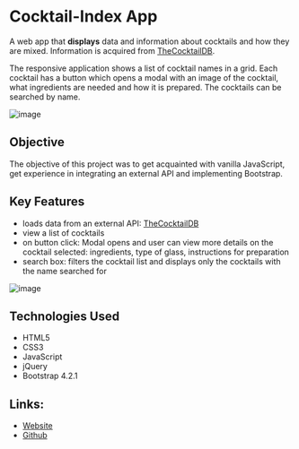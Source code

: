 # Cocktail-Index App

A web app that **displays** data and information about cocktails and how they are mixed.
Information is acquired from [TheCocktailDB](https://pokeapi.co/).

The responsive application shows a list of cocktail names in a grid. Each cocktail has a button which opens a modal with an image of the cocktail, what ingredients are needed and how it is prepared. The cocktails can be searched by name.

![image](https://user-images.githubusercontent.com/108287700/216048069-5e1a6d27-bfc2-4690-b103-5ca4c2148257.png)


## Objective

The objective of this project was to get acquainted with vanilla JavaScript, get experience in integrating an external API and implementing Bootstrap.

## Key Features

* loads data from an external API: [TheCocktailDB](https://pokeapi.co/)
* view a list of cocktails
* on button click: Modal opens and user can view more details on the cocktail selected: ingredients, type of glass, instructions for preparation
* search box: filters the cocktail list and displays only the cocktails with the name searched for

![image](https://user-images.githubusercontent.com/108287700/216048755-d56a8065-b5d1-43b2-b8d9-70d05eaa47ca.png)

## Technologies Used

- HTML5
- CSS3
- JavaScript
- jQuery
- Bootstrap 4.2.1

## Links:

- [Website](https://ZHammerl.github.io/cocktail-app/)
- [Github](https://github.com/ZHammerl/cocktail-app)
